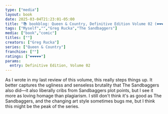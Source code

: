 ```yaml
---
type: ["media"]
layout: book
date: 2025-03-04T21:23:01-05:00
title: "📚 bookblog: Queen & Country, Definitive Edition Volume 02 (❤️❤️❤️❤️❤️)"
tags: ["Myself","","Greg Rucka","The Sandbaggers"]
media: ["book","comic"]
titles: [""]
creators: ["Greg Rucka"]
series: ["Queen & Country"]
franchise: [""]
ratings: ["❤️❤️❤️❤️❤️"]
params:
  entry: Definitive Edition, Volume 02
---
```


As I wrote in my last review of this volume, this really steps things up. It better captures the ugliness and senseless brutality that The Sandbaggers also did—it also liberally cribs from Sandbaggers plot points, but I see it more as loving homage than plagiarism. I still don't think it's as good as The Sandbaggers, and the changing art style sometimes bugs me, but I think this might be the peak of the series.
